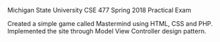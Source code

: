 Michigan State University
CSE 477 Spring 2018
Practical Exam


Created a simple game called Mastermind using HTML, CSS and PHP.
Implemented the site through Model View Controller design pattern.
